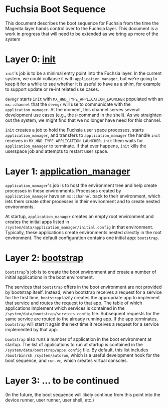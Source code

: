 Fuchsia Boot Sequence
=====================

This document describes the boot sequence for Fuchsia from the time the Magenta
layer hands control over to the Fuchsia layer.  This document is a work in
progress that will need to be extended as we bring up more of the system

# Layer 0: [init](https://fuchsia.googlesource.com/init)

`init`'s job is to be a minimal entry point into the Fuchsia layer.  In the
current system, we could collapse it with `application_manager`, but we’re going
to keep it for a while to see whether it is useful to have as a shim, for
example to support update or re-int related use cases.

`devmgr` starts `init` with `MX_HND_TYPE_APPLICATION_LAUNCHER` populated with an
`mx::channel` that the `devmgr` will use to communicate with the
`application_manager`.  At the moment, this channel serves several development
use cases (e.g., the `@` command in the shell).  As we straighten out the
system, we might find that we no longer have need for this channel.

`init` creates a job to hold the Fuchsia user space processes, starts
`application_manager`, and transfers to `application_manager` the handle `init`
receives in `MX_HND_TYPE_APPLICATION_LAUNCHER`. `init` them waits for
`application_manager` to terminate. If that ever happens, `init` kills the
userspace job and attempts to restart user space.

# Layer 1: [application_manager](https://fuchsia.googlesource.com/application/+/master/src/)

`application_manager`'s job is to host the environment tree and help create
processes in these environments.  Processes created by `application_manager`
have an `mx::channel` back to their environment, which lets them create other
processes in their environment and to create nested environments.

At startup, `application_manager` creates an empty root environment and creates
the initial apps listed in `/system/data/application_manager/initial.config` in
that environment. Typically, these applications create environments nested
directly in the root environment. The default configuration contains one initial
app: `bootstrap`.

# Layer 2: [bootstrap](https://fuchsia.googlesource.com/modular/+/master/src/bootstrap/)

`bootstrap`'s job is to create the boot environment and create a number of
 initial applications in the boot environment.

The services that `bootstrap` offers in the boot environment are not provided by
bootstrap itself. Instead, when bootstrap receives a request for a service for
the first time, `bootstrap` lazily creates the appropriate app to implement that
service and routes the request to that app. The table of which applications
implement which services is contained in the
`/system/data/bootstrap/services.config` file. Subsequent requests for the same
service are routed to the already running app. If the app terminates,
`bootstrap` will start it again the next time it receives a request for a
service implemented by that app.

`bootstrap` also runs a number of application in the boot environment at
startup. The list of applications to run at startup is contained in the
`/system/data/bootstrap/apps.config` file. By default, this list includes
`/boot/bin/sh /system/autorun`, which is a useful development hook for the
boot sequence, and `run-vc`, which creates virtual consoles.

# Layer 3: ... to be continued

(In the future, the boot sequence will likely continue from this point into the
device runner, user runner, user shell, etc.)
